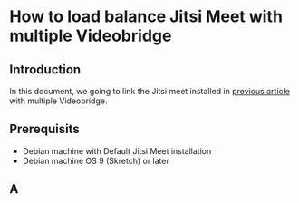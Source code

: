 # How to load balance Jitsi Meet with multiple Videobridge

## Introduction
In this document, we going to link the Jitsi meet installed in [previous article]() with multiple Videobridge.

## Prerequisits
- Debian machine with Default Jitsi Meet installation
- Debian machine OS 9 (Skretch) or later

## A

